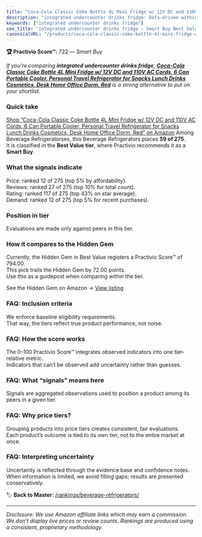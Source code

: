 ```yaml
---
title: "Coca-Cola Classic Coke Bottle 4L Mini Fridge w/ 12V DC and 110V AC Cords, 6 Can Portable Cooler, Personal Travel Refrigerator for Snacks Lunch Drinks Cosmetics, Desk Home Office Dorm, Red"
description: "integrated undercounter drinks fridge: Data-driven within Best Value ranking using the Practivio Score™. Positioned by quality, value, demand, findability, mom…"
keywords: ["integrated undercounter drinks fridge"]
seo_title: "integrated undercounter drinks fridge — Smart Buy Best Value (2025)"
canonicalURL: "/products/coca-cola-classic-coke-bottle-4l-mini-fridge-w-12v-dc-and-110v-ac-cords-6-can-portable-cooler-personal-travel-refrigerator-for-snacks-lunch-drinks-cosmetics-desk-home-office-dorm-red-B07YYXXJ5B/"
---
```


**🏆 Practivio Score™:** 722 — _Smart Buy_


*If you're comparing **integrated undercounter drinks fridge**, **[Coca-Cola Classic Coke Bottle 4L Mini Fridge w/ 12V DC and 110V AC Cords, 6 Can Portable Cooler, Personal Travel Refrigerator for Snacks Lunch Drinks Cosmetics, Desk Home Office Dorm, Red](https://www.amazon.com/dp/B07YYXXJ5B?tag=practivio-20)** is a strong alternative to put on your shortlist.*
### Quick take
[Shop “Coca-Cola Classic Coke Bottle 4L Mini Fridge w/ 12V DC and 110V AC Cords, 6 Can Portable Cooler, Personal Travel Refrigerator for Snacks Lunch Drinks Cosmetics, Desk Home Office Dorm, Red” on Amazon](https://www.amazon.com/dp/B07YYXXJ5B?tag=practivio-20)
Among Beverage Refrigeratorses, this Beverage Refrigerators places **59 of 275**.  
It is classified in the **Best Value tier**, where Practivio recommends it as a **Smart Buy**.

### What the signals indicate
Price: ranked 12 of 275 (top 5% by affordability).  
Reviews: ranked 27 of 275 (top 10% for total count).  
Rating: ranked 117 of 275 (top 43% on star average).  
Demand: ranked 12 of 275 (top 5% for recent purchases).

### Position in tier
Evaluations are made only against peers in this tier.

### How it compares to the Hidden Gem
Currently, the Hidden Gem in Best Value registers a Practivio Score™ of 794.00.  
This pick trails the Hidden Gem by 72.00 points.  
Use this as a guidepost when comparing within the tier.  

See the Hidden Gem on Amazon → [View listing](https://www.amazon.com/dp/B00IR8H55A?tag=practivio-20)

### FAQ: Inclusion criteria
We enforce baseline eligibility requirements.  
That way, the tiers reflect true product performance, not noise.

### FAQ: How the score works
The 0–100 Practivio Score™ integrates observed indicators into one tier-relative metric.  
Indicators that can’t be observed add uncertainty rather than guesses.

### FAQ: What “signals” means here
Signals are aggregated observations used to position a product among its peers in a given tier.

### FAQ: Why price tiers?
Grouping products into price tiers creates consistent, fair evaluations.  
Each product’s outcome is tied to its own tier, not to the entire market at once.

### FAQ: Interpreting uncertainty
Uncertainty is reflected through the evidence base and confidence notes.  
When information is limited, we avoid filling gaps; results are presented conservatively.


🏷️ **Back to Master:** [/rankings/beverage-refrigerators/](/rankings/beverage-refrigerators/)

---
_Disclosure: We use Amazon affiliate links which may earn a commission. We don’t display live prices or review counts. Rankings are produced using a consistent, proprietary methodology._
